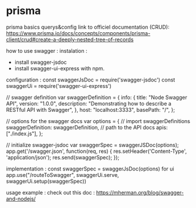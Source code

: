 # prisma
prisma basics querys&amp;config
link to officiel documentation (CRUD): https://www.prisma.io/docs/concepts/components/prisma-client/crud#create-a-deeply-nested-tree-of-records 



how to use swagger :
instalation :
- install swagger-jsdoc
- install swagger-ui-express
with npm.

configuration : 
const swaggerJsDoc = require('swagger-jsdoc')
const swaggerUi = require('swagger-ui-express')

// swagger definition
var swaggerDefinition = {
  info: {
    title: "Node Swagger API",
    version: "1.0.0",
    description: "Demonstrating how to describe a RESTful API with Swagger",
  },
  host: "localhost:3333",
  basePath: "/",
};

// options for the swagger docs
var options = {
  // import swaggerDefinitions
  swaggerDefinition: swaggerDefinition,
  // path to the API docs
  apis: ["./index.js"],
};

// initialize swagger-jsdoc
var swaggerSpec = swaggerJSDoc(options);
app.get('/swagger.json', function(req, res) {
  res.setHeader('Content-Type', 'application/json');
  res.send(swaggerSpec);
});


implementation :
const swaggerSpec = swaggerJsDoc(options)
for ui
app.use("/routeToSwagger", swaggerUi.serve, swaggerUi.setup(swaggerSpec))


usage example : 
check out this doc : https://mherman.org/blog/swagger-and-nodejs/
